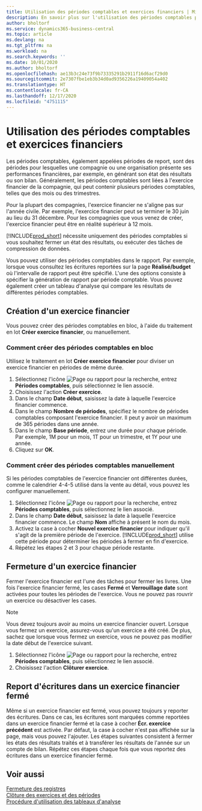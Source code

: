 ```yaml
---
title: Utilisation des périodes comptables et exercices financiers | Microsoft Docs
description: En savoir plus sur l'utilisation des périodes comptables pour définir le moment où votre compagnie fait état de ses performances financières.
author: bholtorf
ms.service: dynamics365-business-central
ms.topic: article
ms.devlang: na
ms.tgt_pltfrm: na
ms.workload: na
ms.search.keywords: ''
ms.date: 10/01/2020
ms.author: bholtorf
ms.openlocfilehash: ae13b3c24e73f9b73335291b2911f16d6acf29d0
ms.sourcegitcommit: 2e7307fbe1eb3b34d0ad9356226a19409054a402
ms.translationtype: HT
ms.contentlocale: fr-CA
ms.lasthandoff: 12/17/2020
ms.locfileid: "4751115"
---
```

# <a name="working-with-accounting-periods-and-fiscal-years"></a>Utilisation des périodes comptables et exercices financiers

Les périodes comptables, également appelées périodes de report, sont des périodes pour lesquelles une compagnie ou une organisation présente ses performances financières, par exemple, en générant son état des résultats ou son bilan. Généralement, les périodes comptables sont liées à l'exercice financier de la compagnie, qui peut contenir plusieurs périodes comptables, telles que des mois ou des trimestres.

Pour la plupart des compagnies, l'exercice financier ne s'aligne pas sur l'année civile. Par exemple, l'exercice financier peut se terminer le 30 juin au lieu du 31 décembre. Pour les compagnies que vous venez de créer, l'exercice financier peut être en réalité supérieur à 12 mois.  

[!INCLUDE[prod_short](includes/prod_short.md)] nécessite uniquement des périodes comptables si vous souhaitez fermer un état des résultats, ou exécuter des tâches de compression de données. 

Vous pouvez utiliser des périodes comptables dans le rapport. Par exemple, lorsque vous consultez les écritures reportées sur la page **Réalisé/budget** où l'intervalle de rapport peut être spécifié. L'une des options consiste à spécifier la génération de rapport par période comptable. Vous pouvez également créer un tableau d'analyse qui compare les résultats de différentes périodes comptables.

## <a name="creating-a-new-fiscal-year"></a>Création d'un exercice financier

Vous pouvez créer des périodes comptables en bloc, à l'aide du traitement en lot **Créer exercice financier**, ou manuellement.

### <a name="how-to-create-accounting-periods-in-bulk"></a>Comment créer des périodes comptables en bloc

Utilisez le traitement en lot **Créer exercice financier** pour diviser un exercice financier en périodes de même durée.  

1. Sélectionnez l'icône ![Page ou rapport pour la recherche](media/ui-search/search_small.png "Icône Page ou rapport pour la recherche"), entrez **Périodes comptables**, puis sélectionnez le lien associé.  
2. Choisissez l'action **Créer exercice**.  <!--What about the Scheduling option? Should we mention that? There's also the Report Output Type field...-->
3. Dans le champ **Date début**, saisissez la date à laquelle l'exercice financier commence.  
4. Dans le champ **Nombre de périodes**, spécifiez le nombre de périodes comptables composant l'exercice financier. Il peut y avoir un maximum de 365 périodes dans une année.  
5. Dans le champ **Base période**, entrez une durée pour chaque période. Par exemple, 1M pour un mois, 1T pour un trimestre, et 1Y pour une année.  
6. Cliquez sur **OK**.  

### <a name="how-to-create-accounting-periods-manually"></a>Comment créer des périodes comptables manuellement

Si les périodes comptables de l'exercice financier ont différentes durées, comme le calendrier 4-4-5 utilisé dans la vente au détail, vous pouvez les configurer manuellement.  
  
1. Sélectionnez l'icône ![Page ou rapport pour la recherche](media/ui-search/search_small.png "Icône Page ou rapport pour la recherche"), entrez **Périodes comptables**, puis sélectionnez le lien associé.  
2. Dans le champ **Date début**, saisissez la date à laquelle l'exercice financier commence. Le champ **Nom** affiche à présent le nom du mois.  
3. Activez la case à cocher **Nouvel exercice financier** pour indiquer qu'il s'agit de la première période de l'exercice. [!INCLUDE[prod_short](includes/prod_short.md)] utilise cette période pour déterminer les périodes à fermer en fin d'exercice.
4. Répétez les étapes 2 et 3 pour chaque période restante.  

## <a name="closing-a-fiscal-year"></a>Fermeture d'un exercice financier

Fermer l'exercice financier est l'une des tâches pour fermer les livres. Une fois l'exercice financier fermé, les cases **Fermé** et **Verrouillage date** sont activées pour toutes les périodes de l'exercice. Vous ne pouvez pas rouvrir un exercice ou désactiver les cases.

> [!NOTE]  
> Vous devez toujours avoir au moins un exercice financier ouvert. Lorsque vous fermez un exercice, assurez-vous qu'un exercice a été créé. De plus, sachez que lorsque vous fermez un exercice, vous ne pouvez pas modifier la date début de l'exercice suivant.

1. Sélectionnez l'icône ![Page ou rapport pour la recherche](media/ui-search/search_small.png "Icône Page ou rapport pour la recherche"), entrez **Périodes comptables**, puis sélectionnez le lien associé.  
2. Choisissez l'action **Clôturer exercice**.  

## <a name="posting-entries-to-a-closed-fiscal-year"></a>Report d'écritures dans un exercice financier fermé

Même si un exercice financier est fermé, vous pouvez toujours y reporter des écritures. Dans ce cas, les écritures sont marquées comme reportées dans un exercice financier fermé et la case à cocher **Écr. exercice précédent** est activée. Par défaut, la case à cocher n'est pas affichée sur la page, mais vous pouvez l'ajouter. Les étapes suivantes consistent à fermer les états des résultats traités et à transférer les résultats de l'année sur un compte de bilan. Répétez ces étapes chaque fois que vous reportez des écritures dans un exercice financier fermé.

## <a name="see-also"></a>Voir aussi

[Fermeture des registres](year-close-books.md)  
[Clôture des exercices et des périodes](year-close-years-periods.md)  
[Procédure d'utilisation des tableaux d'analyse](bi-how-work-account-schedule.md)  
